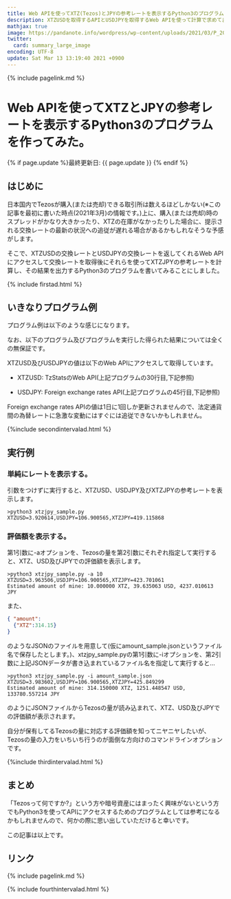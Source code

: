 ```yaml
---
title: Web APIを使ってXTZ(Tezos)とJPYの参考レートを表示するPython3のプログラムを作ってみた。 - panda大学習帳外伝
description: XTZUSDを取得するAPIとUSDJPYを取得するWeb APIを使って計算で求めてます。
mathjax: true
image: https://pandanote.info/wordpress/wp-content/uploads/2021/03/P_20210225_190838_vHDR_On_HP-scaled.jpg
twitter: 
  card: summary_large_image
encoding: UTF-8
update: Sat Mar 13 13:19:40 2021 +0900
---
```

{% include pagelink.md %}
# Web APIを使ってXTZとJPYの参考レートを表示するPython3のプログラムを作ってみた。
{% if page.update %}最終更新日: {{ page.update }} {% endif %}
## はじめに
日本国内でTezosが購入(または売却)できる取引所は数えるほどしかない(※この記事を最初に書いた時点(2021年3月)の情報です。)上に、購入(または売却)時のスプレッドがかなり大きかったり、XTZの在庫がなかったりした場合に、提示される交換レートの最新の状況への追従が遅れる場合があるかもしれなそうな予感がします。

そこで、XTZUSDの交換レートとUSDJPYの交換レートを返してくれるWeb APIにアクセスして交換レートを取得後にそれらを使ってXTZJPYの参考レートを計算し、その結果を出力するPython3のプログラムを書いてみることにしました。

{% include firstad.html %}

## いきなりプログラム例
プログラム例は以下のような感じになります。

なお、以下のプログラム及びプログラムを実行した得られた結果については全くの無保証です。

<script src="https://gist-it.appspot.com/https://github.com/pandanote-info/xtzjpy/blob/main/xtzjpy.py"></script>

XTZUSD及びUSDJPYの値は以下のWeb APIにアクセスして取得しています。

* XTZUSD: TzStatsのWeb API(上記プログラムの30行目,下記参照)
<script src="https://gist-it.appspot.com/https://github.com/pandanote-info/xtzjpy/blob/main/xtzjpy.py?slice=29"></script>
* USDJPY: Foreign exchange rates API(上記プログラムの45行目,下記参照)
<script src="https://gist-it.appspot.com/https://github.com/pandanote-info/xtzjpy/blob/main/xtzjpy.py?slice=44"></script>

Foreign exchange rates APIの値は1日に1回しか更新されませんので、法定通貨間の為替レートに急激な変動にはすぐには追従できないかもしれません。

{%include secondintervalad.html %}

## 実行例
### 単純にレートを表示する。
引数をつけずに実行すると、XTZUSD、USDJPY及びXTZJPYの参考レートを表示します。
```
>python3 xtzjpy_sample.py
XTZUSD=3.920614,USDJPY=106.900565,XTZJPY=419.115868
```
### 評価額を表示する。
第1引数に-aオプションを、Tezosの量を第2引数にそれぞれ指定して実行すると、XTZ、USD及びJPYでの評価額を表示します。
```
>python3 xtzjpy_sample.py -a 10
XTZUSD=3.963506,USDJPY=106.900565,XTZJPY=423.701061
Estimated amount of mine: 10.000000 XTZ, 39.635063 USD, 4237.010613 JPY
```
また、
```JSON
{ "amount":
  {"XTZ":314.15}
}
```
のようなJSONのファイルを用意して(仮にamount_sample.jsonというファイル名で保存したとします。)、xtzjpy_sample.pyの第1引数に-iオプションを、第2引数に上記JSONデータが書き込まれているファイル名を指定して実行すると…
```
>python3 xtzjpy_sample.py -i amount_sample.json
XTZUSD=3.983602,USDJPY=106.900565,XTZJPY=425.849299
Estimated amount of mine: 314.150000 XTZ, 1251.448547 USD, 133780.557214 JPY
```
のようにJSONファイルからTezosの量が読み込まれて、XTZ、USD及びJPYでの評価額が表示されます。

自分が保有してるTezosの量に対応する評価額を知ってニヤニヤしたいが、Tezosの量の入力をいちいち行うのが面倒な方向けのコマンドラインオプションです。

{%include thirdintervalad.html %}

## まとめ
「Tezosって何ですか?」という方や暗号資産にはまったく興味がないという方でもPython3を使ってAPIにアクセスするためのプログラムとしては参考になるかもしれませんので、何かの際に思い出していただけると幸いです。

この記事は以上です。
## リンク
{% include pagelink.md %}

{% include fourthintervalad.html %}
